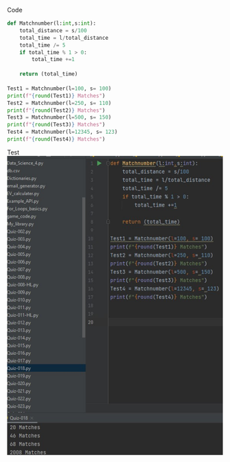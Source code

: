 Code
```.py
def Matchnumber(l:int,s:int):
    total_distance = s/100
    total_time = l/total_distance
    total_time /= 5
    if total_time % 1 > 0:
        total_time +=1

    return (total_time)

Test1 = Matchnumber(l=100, s= 100)
print(f"{round(Test1)} Matches")
Test2 = Matchnumber(l=250, s= 110)
print(f"{round(Test2)} Matches")
Test3 = Matchnumber(l=500, s= 150)
print(f"{round(Test3)} Matches")
Test4 = Matchnumber(l=12345, s= 123)
print(f"{round(Test4)} Matches")

```
Test
![](https://github.com/ZavenGaloyan/Unit2_repo/blob/main/Quizzes/Quiz.018.jpg)
